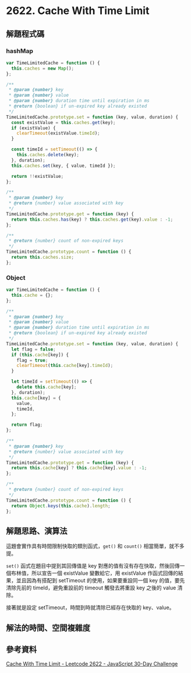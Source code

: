 # 2622. Cache With Time Limit

## 解題程式碼

### hashMap

```javascript
var TimeLimitedCache = function () {
  this.caches = new Map();
};

/**
 * @param {number} key
 * @param {number} value
 * @param {number} duration time until expiration in ms
 * @return {boolean} if un-expired key already existed
 */
TimeLimitedCache.prototype.set = function (key, value, duration) {
  const existValue = this.caches.get(key);
  if (existValue) {
    clearTimeout(existValue.timeId);
  }

  const timeId = setTimeout(() => {
    this.caches.delete(key);
  }, duration);
  this.caches.set(key, { value, timeId });

  return !!existValue;
};

/**
 * @param {number} key
 * @return {number} value associated with key
 */
TimeLimitedCache.prototype.get = function (key) {
  return this.caches.has(key) ? this.caches.get(key).value : -1;
};

/**
 * @return {number} count of non-expired keys
 */
TimeLimitedCache.prototype.count = function () {
  return this.caches.size;
};
```

### Object

```javascript
var TimeLimitedCache = function () {
  this.cache = {};
};

/**
 * @param {number} key
 * @param {number} value
 * @param {number} duration time until expiration in ms
 * @return {boolean} if un-expired key already existed
 */
TimeLimitedCache.prototype.set = function (key, value, duration) {
  let flag = false;
  if (this.cache[key]) {
    flag = true;
    clearTimeout(this.cache[key].timeId);
  }

  let timeId = setTimeout(() => {
    delete this.cache[key];
  }, duration);
  this.cache[key] = {
    value,
    timeId,
  };

  return flag;
};

/**
 * @param {number} key
 * @return {number} value associated with key
 */
TimeLimitedCache.prototype.get = function (key) {
  return this.cache[key] ? this.cache[key].value : -1;
};

/**
 * @return {number} count of non-expired keys
 */
TimeLimitedCache.prototype.count = function () {
  return Object.keys(this.cache).length;
};
```

## 解題思路、演算法

這題會實作具有時間限制快取的類別函式，`get()` 和 `count()` 相當簡單，就不多提。

`set()` 函式在題目中提到其回傳值是 key 對應的值有沒有存在快取，然後回傳一個布林值，所以宣告一個 existValue 變數給它，用 existValue 作函式回傳的結果，並且因為有搭配到 setTimeout 的使用，如果要重設同一個 key 的值，要先清除先前的 timeId，避免重設前的 timeout 觸發去將重設 key 之後的 value 清除。

接著就是設定 setTimeout，時間到時就清除已經存在快取的 key、value。

## 解法的時間、空間複雜度

## 參考資料

[Cache With Time Limit - Leetcode 2622 - JavaScript 30-Day Challenge](https://youtu.be/w772gtNK0Gw)
